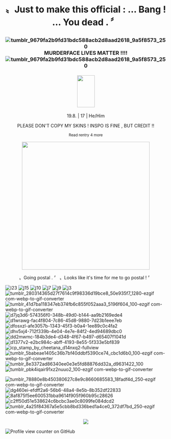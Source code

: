 
# <p align="center"> 〟Just to make this official : ... Bang ! ... You dead . 〞 </p>
### <p align="center"> ![tumblr_9679fa2b9fd31bdc588acb2d8aad2618_9a5f8573_250](https://github.com/user-attachments/assets/82359773-eada-440b-8018-d39acc1ae3e8) MURDERFACE LIVES MATTER !!!! ![tumblr_9679fa2b9fd31bdc588acb2d8aad2618_9a5f8573_250](https://github.com/user-attachments/assets/82359773-eada-440b-8018-d39acc1ae3e8)</p>
#### <p align="center">  <img width="55" height="100" src="https://github.com/user-attachments/assets/7fda2c7b-2a6c-484e-b309-08d3b53fe619"> </p>

 </p>
<p align="center"> 19.8. | 17 | He/Him </p>
<p align="center"> PLEASE DON'T COPY MY SKINS ! INSPO IS FINE , BUT CREDIT !! </p>
<sub><p align="center"> Read rentry 4 more </p></sub>
<p align="center">
  <img width="400" height="400" src="https://github.com/YWNdraws/YWNdraws/blob/main/ilovemywifedudeandduke2.png">
</p>
<p align="center"> 〟Going postal .  〞 〟Looks like it's time for me to go postal ! 〞 </p> 





![i23](https://github.com/user-attachments/assets/601bb030-f6ec-45d9-8617-96c6b44965da) ![j15](https://github.com/user-attachments/assets/35a137c0-3b16-4fb5-9eed-fb0facc25348)
![j10](https://github.com/user-attachments/assets/302785ed-2603-439e-80e9-47221c8af8b4)
![j7](https://github.com/user-attachments/assets/2d18bcd4-4f1d-4db8-b39d-db22d8da6291)
![j9](https://github.com/user-attachments/assets/cd23df6e-8c1a-4eb2-9576-34d7f31af648)
![j3](https://github.com/user-attachments/assets/d9cfea33-c5a7-4850-8a23-b7ff7463de77)
![tumblr_280314365d27f7614c9f98336d19bce8_50e935f7_1280-ezgif com-webp-to-gif-converter](https://github.com/user-attachments/assets/1cc4edc3-b585-49a0-bf04-367a25171d95)
![tumblr_41d7ba118347eb374fb6c855f052aaa3_5196f604_100-ezgif com-webp-to-gif-converter](https://github.com/user-attachments/assets/0faec74f-10e5-4638-9762-f9483baef51f)
![d7jq3d6-574356f0-348b-49d0-b144-aa9b2169ede4](https://github.com/user-attachments/assets/3a8eac38-8e91-45fe-903f-fe9f8cdacd07)
![d1wrawg-fac4f804-7c86-45d8-9880-7d23b1eee7eb](https://github.com/user-attachments/assets/d3bbbe2e-d875-42fa-83c9-db0860332b93)
![dfosxzl-afe3057b-1343-45f3-b0a4-1ee89c0c4fa2](https://github.com/user-attachments/assets/f7034ee6-b330-4400-ba35-ccbfe4e0d87b)
![dhv5xj4-712f339b-4e04-4e7e-84f2-4ed94689dbc0](https://github.com/user-attachments/assets/f7b782bd-ecad-4ca6-8133-c5fc7cb99bdc)
![dd2mwmc-184b3de4-d348-4f67-b497-d65407f1041d](https://github.com/user-attachments/assets/599121e9-0a32-4484-a513-1786258b8d0c)
![d1377v2-e2bc984c-abff-4193-8e55-5f333e5bf839](https://github.com/user-attachments/assets/974c51a8-c5fc-4a40-bd44-6ebc5cf1199f)
![icp_stamp_by_cheetana_d14nxq2-fullview](https://github.com/user-attachments/assets/a9408b60-2b15-495c-802b-bb0a8a10f7d1)
![tumblr_5babeae1405c36b7bf40ddbf5390ce74_cbc1d6b0_100-ezgif com-webp-to-gif-converter](https://github.com/user-attachments/assets/3af74843-19aa-41b2-aac8-7fe21a9d8eff)
![tumblr_8e3372ad86340ee0e3e5fd88876dd32a_d9631422_100](https://github.com/user-attachments/assets/0cb5bbfa-c5c0-4c77-abee-5d5892a4278a)
![tumblr_pbk4iqair91xz2nuuo2_100-ezgif com-webp-to-gif-converter](https://github.com/user-attachments/assets/d4d6846f-728b-4d98-a973-3c867740b920)



![tumblr_78880e8b450380627c8e9c8660685583_18fadf4d_250-ezgif com-webp-to-gif-converter](https://github.com/user-attachments/assets/284793c1-9b26-4506-9e7f-71952a4c1123)
![dg460ei-efdff2a6-56b6-48a4-8e5b-8b352df22833](https://github.com/user-attachments/assets/a10766ea-f605-4fc7-8d92-0c95772fdf43)
![8af875f5ee600531bba9614f905f960b95c28626](https://github.com/user-attachments/assets/5a8b0ff2-834c-45e1-b277-9ce7cba9d08f)
![c2ff50d51e538624c6bcbc3ae0c8099fe084dcd2](https://github.com/user-attachments/assets/8798a420-0e72-4e7f-a6f4-f6a231f136f4)
![tumblr_4a25f84367a5e5cbb8bd336bed1a4ce0_372df7bd_250-ezgif com-webp-to-gif-converter](https://github.com/user-attachments/assets/d79de394-81dd-43a7-b24f-44eeffbb547a)



<p align="center">
  <img src="https://github.com/YWNdraws/YWNdraws/blob/main/dhbfgxf-e860eae1-dcc2-4afa-b484-f0fc489f52a0.gif">
</p>

![Profile view counter on GitHub](https://komarev.com/ghpvc/?username=YWNdraws)

